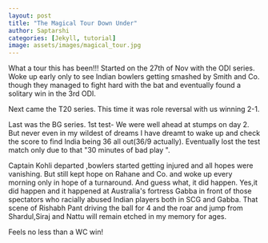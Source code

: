 ```yaml
---
layout: post
title: "The Magical Tour Down Under"
author: Saptarshi
categories: [Jekyll, tutorial]
image: assets/images/magical_tour.jpg
---
```


What a tour this has been!!!
Started on the 27th of Nov with the ODI series.
Woke up early only to see Indian bowlers getting smashed by Smith and Co. though they managed to fight hard with the bat and eventually found a solitary win in the 3rd ODI.

Next came the T20 series. This time it was role reversal with us winning 2-1.

Last was the BG series.
1st test- We were well ahead at stumps on day 2. But never even in my wildest of dreams I have dreamt to wake up and check the score to find India being 36 all out(36/9 actually). Eventually lost the test match only due to that "30 minutes of bad play ".

Captain Kohli departed ,bowlers started getting injured and all hopes were vanishing. But still kept hope on Rahane and Co. and woke up every morning only in hope of a turnaround. And guess what, it did happen.
Yes,it did happen and it happened at Australia's fortress Gabba in front of those spectators who racially abused Indian players both in SCG and Gabba.
That scene of Rishabh Pant driving the ball for 4 and the roar and jump from Shardul,Siraj and Nattu will remain etched in my memory for ages.

Feels no less than a WC win!
